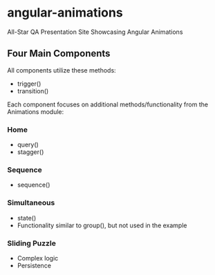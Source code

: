 # angular-animations
All-Star QA Presentation Site Showcasing Angular Animations

## Four Main Components
All components utilize these methods:
- trigger()
- transition()
  
Each component focuses on additional methods/functionality from the Animations module:

### Home
- query()
- stagger()

### Sequence
- sequence()

### Simultaneous
- state()
- Functionality similar to group(), but not used in the example

### Sliding Puzzle
- Complex logic
- Persistence
